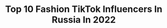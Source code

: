 ---
title: Top 10 Fashion TikTok Influencers In Russia In 2022
description: >-
  Find top fashion TikTok influencers in Russia in 2022. Most popular hashtags: #fashion #ootd #photooftheday #foryou.
platform: TikTok
hits: 52
text_top: Discover the best TikTok influencers on inBeat.
text_bottom: inBeat aggregates 52 TikTok influencers like this in Russia for you to connect with.
profiles:
  - username: "katyakovtunovich"
    fullname: >-
      Katya Kovtunovich
    bio: >-
      Fashion designer, self made entrepreneur Happy moments, fun, fashion Dubai🇦🇪
    location: "Russia"
    followers: 3380
    engagement: 1057
    commentsToLikes: 0.119070
    id: ckbak5ncdb6500j23y8p2brh7
    verified: false
    hashtags: "#addressskyview, #mydubai, #beachdress, #girlboss"
  - username: "elina.go"
    fullname: >-
      EL
    bio: >-
      fashion & 1D
    location: "Russia"
    followers: 6744
    engagement: 1048
    commentsToLikes: 0.025763
    id: ckck62udwr6t20j23o6jntmw8
    verified: false
    hashtags: "#xyzbca, #onedirection, #foryou, #fyp"
  - username: "karinanigay"
    fullname: >-
      Karina Nigay
    bio: >-
      👠FASHION LOVER INSTAGRAM 2 millions Я НАУЧУ ТЕБЯ СТИЛЬНО ОДЕВАТЬСЯ
    location: "Russia"
    followers: 675700
    engagement: 776
    commentsToLikes: 0.006784
    id: ck920y4vkg64h0j78eqy9grwq
    verified: true
    hashtags: ""
  - username: "iamkaaaaaaaaaaat"
    fullname: >-
      Kate
    bio: >-
      • Fashion & Travel Influencer • IG: @kaaaaaaaaaaat 📸 I’m trying..😅
    location: "Russia"
    followers: 25400
    engagement: 870
    commentsToLikes: 0.019048
    id: ck900ypkib25c0j78t5epdc85
    verified: false
    hashtags: "#paris, #field, #picnic, #travelblogger"
  - username: "fashion.world"
    fullname: >-
      Fashion
    bio: >-
      
    location: "Russia"
    followers: 66000
    engagement: 787
    commentsToLikes: 0.005905
    id: ck81t1eahup4e0j781b67x2yq
    verified: false
    hashtags: "#style, #instagood, #beautiful, #portrait"
  - username: "lav_story"
    fullname: >-
      Andrey
    bio: >-
      You should follow my Insta since you're here already😜 ♥️ Inst.: lav_story_life
    location: "Russia"
    followers: 406300
    engagement: 1001
    commentsToLikes: 0.025871
    id: ckbbaje2szjxb0j23vfs9g04n
    verified: false
    hashtags: ""
  - username: "annakalash47"
    fullname: >-
      Анна Калашникова
    bio: >-
      Певица 🎤 Телеведущая 📺 Актриса 🎬 Бьюти-блогер 💞 Insta - 1.5 🍋 @annakalash
    location: "Russia"
    followers: 41000
    engagement: 493
    commentsToLikes: 0.112675
    id: ckbfew4o7985w0j23cployyhn
    verified: true
    hashtags: "#beauty, #fashion, #spiderman, #irobot"
  - username: "oleska_girl"
    fullname: >-
      oleska_girl🐰
    bio: >-
      3500✔️ 3600❌ lnst:oleska_girl моя реклама или пост:все в истограми не дорого🤙
    location: "Russia"
    followers: 3558
    engagement: 837
    commentsToLikes: 0.076135
    id: ckbeyu2kujftz0j23snpxilji
    verified: false
    hashtags: "#fashion, #party, #summer, #night"
  - username: "romanoffjane"
    fullname: >-
      Jane
    bio: >-
      ♊️ Simping for Margiela and McQueen
    location: "Russia"
    followers: 22300
    engagement: 1690
    commentsToLikes: 0.010833
    id: ckbkxhsgmte940j23jws74mkd
    verified: false
    hashtags: "#bellababyhappy, #lifestyle, #altstyle, #indiestyle"
  - username: "minecraft_and_armen"
    fullname: >-
      Armen
    bio: >-
      мы смогли набрать 500подписчиков👍😎👥!!! следующая цель🎯~700~!!!! ¯\_(ツ)_/¯
    location: "Russia"
    followers: 5004
    engagement: 1128
    commentsToLikes: 0.066553
    id: ckcdeeooc63jv0j23284njpwv
    verified: false
    hashtags: ""
---